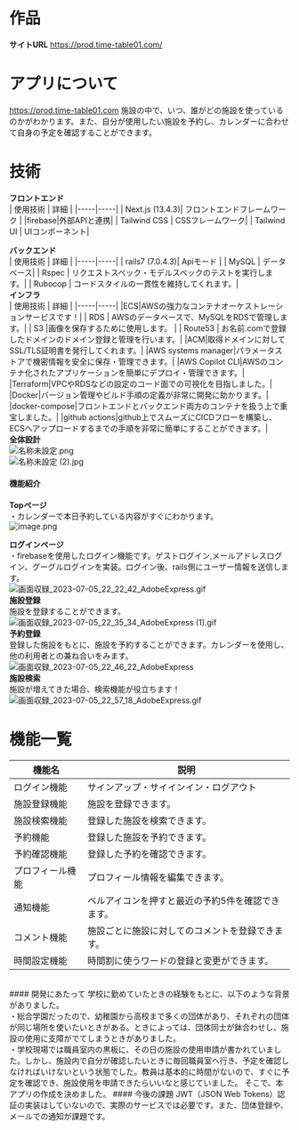 
# 作品
**サイトURL**
https://prod.time-table01.com/
<br>
# アプリについて #
https://prod.time-table01.com
施設の中で、いつ、誰がどの施設を使っているのかがわかります。また、自分が使用したい施設を予約し、カレンダーに合わせて自身の予定を確認することができます。
<br>
# 技術
**フロントエンド**
<br>
| 使用技術 | 詳細 |
|-----|-----|
| Next.js (13.4.3)| フロントエンドフレームワーク |
|firebase|外部APIと連携|
| Tailwind CSS | CSSフレームワーク| 
| Tailwind UI | UIコンポーネント| 

**バックエンド**
<br>
| 使用技術 | 詳細 |
|-----|-----|
| rails7 (7.0.4.3)|  Apiモード |
| MySQL | データベース| 
| Rspec | リクエストスペック・モデルスペックのテストを実行します。| 
| Rubocop | コードスタイルの一貫性を維持してくれます。| 
<br>
**インフラ**
<br>
| 使用技術 | 詳細 |
|-----|-----|
|ECS|AWSの強力なコンテナオーケストレーションサービスです！|
| RDS | AWSのデータベースで、MySQLをRDSで管理します。| 
| S3 |画像を保存するために使用します。 | 
| Route53 | お名前.comで登録したドメインのドメイン登録と管理を行います。| 
|ACM|取得ドメインに対してSSL/TLS証明書を発行してくれます。|
|AWS systems manager|パラメータストアで機密情報を安全に保存・管理できます。|
|AWS Copilot CLI|AWSのコンテナ化されたアプリケーションを簡単にデプロイ・管理できます。|
|Terraform|VPCやRDSなどの設定のコード面での可視化を目指しました。|
|Docker|バージョン管理やビルド手順の定義が非常に開発に助かります。|
|docker-compose|フロントエンドとバックエンド両方のコンテナを扱う上で重宝しました。|
|github actions|github上でスムーズにCICDフローを構築し、ECSへアップロードするまでの手順を非常に簡単にすることができます。|
<br>
**全体設計**
<br>
![名称未設定.png](https://qiita-image-store.s3.ap-northeast-1.amazonaws.com/0/3304584/89523988-8dd7-8a00-86b9-8893eb689d00.png)
<br>
![名称未設定 (2).jpg](https://qiita-image-store.s3.ap-northeast-1.amazonaws.com/0/3304584/316f9395-4598-73bc-7944-2e4178d4072e.jpeg)
<br>
#### 機能紹介
**Topページ**
<br>
・カレンダーで本日予約している内容がすぐにわかります。
<br>
![image.png](https://qiita-image-store.s3.ap-northeast-1.amazonaws.com/0/3304584/de6f47d9-6292-d265-4251-03cde4efe0d6.png)

**ログインページ**
<br>
・firebaseを使用したログイン機能です。ゲストログイン,メールアドレスログイン、グーグルログインを実装。ログイン後、rails側にユーザー情報を送信します。
<br>
![画面収録_2023-07-05_22_22_42_AdobeExpress.gif](https://qiita-image-store.s3.ap-northeast-1.amazonaws.com/0/3304584/25975a81-7903-0fb4-5f58-b35f8bdcdbaa.gif)
<br>
**施設登録**
<br>
施設を登録することができます。
<br>
![画面収録_2023-07-05_22_35_34_AdobeExpress (1).gif](https://qiita-image-store.s3.ap-northeast-1.amazonaws.com/0/3304584/c4667a4e-2199-416d-4c96-f2f1d0e34014.gif)
<br>
**予約登録**
<br>
登録した施設をもとに、施設を予約することができます。カレンダーを使用し、他の利用者との兼ね合いをみます。
<br>
![画面収録_2023-07-05_22_46_22_AdobeExpress](https://github.com/ccbc7/Time-table/assets/98397072/3c840ce9-fbc6-493e-a5a5-61aa8972bcdd)
<br>
**施設検索**
<br>
施設が増えてきた場合、検索機能が役立ちます！
<br>
![画面収録_2023-07-05_22_57_18_AdobeExpress.gif](https://qiita-image-store.s3.ap-northeast-1.amazonaws.com/0/3304584/b8f7078b-0b83-0bb9-4cb4-bddaff46f420.gif)
<br>
# 機能一覧
| 機能名 | 説明 |
|-----|-----|
|ログイン機能|サインアップ・サイインイン・ログアウト|
| 施設登録機能|施設を登録できます。|
| 施設検索機能|登録した施設を検索できます。|
| 予約機能 |登録した施設を予約できます。| 
| 予約確認機能 |登録した予約を確認できます。 | 
|プロフィール機能|プロフィール情報を編集できます。|
| 通知機能 |ベルアイコンを押すと最近の予約5件を確認できます。| 
|コメント機能|施設ごとに施設に対してのコメントを登録できます。|
|時間設定機能|時間割に使うワードの登録と変更ができます。|
<br>
#### 開発にあたって
学校に勤めていたときの経験をもとに、以下のような背景がありました。
<br>
・総合学園だったので、幼稚園から高校まで多くの団体があり、それぞれの団体が同じ場所を使いたいときがある。ときによっては、団体同士が鉢合わせし、施設の使用に支障がでてしまうときがありました。
<br>
・学校現場では職員室内の黒板に、その日の施設の使用申請が書かれていました。しかし、施設内で自分が確認したいときに毎回職員室へ行き、予定を確認しなければいけないという状態でした。教員は基本的に時間がないので、すぐに予定を確認でき、施設使用を申請できたらいいなと感じていました。
そこで、本アプリの作成を決めました。
#### 今後の課題
JWT（JSON Web Tokens）認証の実装はしていないので、実際のサービスでは必要です。また、団体登録や、メールでの通知が課題です。

